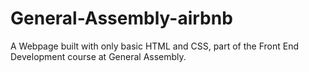 # General-Assembly-airbnb
A Webpage built with only basic HTML and CSS, part of the Front End Development course at General Assembly. 
